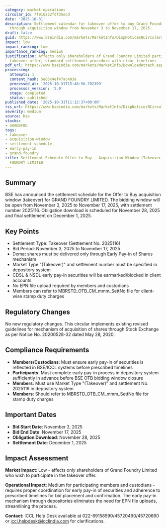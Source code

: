 ```yaml
---
category: market-operations
circular_id: 7f916222fdf35ecd
date: '2025-10-31'
description: Settlement calendar for takeover offer to buy Grand Foundry Limited shares
  through acquisition window from November 3 to November 17, 2025.
draft: false
guid: https://www.bseindia.com/markets/MarketInfo/DispNoticesNCirculars.aspx?Noticeid={14420A5E-8CAE-4D98-AAB1-8752502DACED}&noticeno=20251031-14&dt=10/31/2025&icount=14&totcount=62&flag=0
impact: low
impact_ranking: low
importance_ranking: medium
justification: Affects only shareholders of Grand Foundry Limited participating in
  takeover offer; standard settlement procedure with clear timelines
pdf_url: https://www.bseindia.com/markets/MarketInfo/DownloadAttach.aspx?id=20251031-14&attachedId=
processing:
  attempts: 1
  content_hash: 5e05c4ef47ac493e
  processed_at: '2025-10-31T15:48:56.702399'
  processor_version: '2.0'
  stage: completed
  status: published
published_date: '2025-10-31T11:12:37+00:00'
rss_url: https://www.bseindia.com/markets/MarketInfo/DispNoticesNCirculars.aspx?Noticeid={14420A5E-8CAE-4D98-AAB1-8752502DACED}&noticeno=20251031-14&dt=10/31/2025&icount=14&totcount=62&flag=0
severity: medium
source: bse
stocks:
- GRANDFOU
tags:
- takeover
- acquisition-window
- settlement-schedule
- early-pay-in
- grand-foundry
title: Settlement Schedule Offer to Buy – Acquisition Window (Takeover) for GRAND
  FOUNDRY LIMITED
---
```


## Summary

BSE has announced the settlement schedule for the Offer to Buy acquisition window (takeover) for GRAND FOUNDRY LIMITED. The bidding window will be open from November 3, 2025 to November 17, 2025, with settlement number 2025116. Obligation download is scheduled for November 28, 2025 and final settlement on December 1, 2025.

## Key Points

- Settlement Type: Takeover (Settlement No. 2025116)
- Bid Period: November 3, 2025 to November 17, 2025
- Demat shares must be delivered only through Early Pay-in of Shares mechanism
- Market Type "(Takeover)" and settlement number must be specified in depository system
- CDSL & NSDL early pay-in securities will be earmarked/blocked in client accounts
- No EPN file upload required by members and custodians
- Members can refer to MBRSTD_OTB_CM_mmm_SettNo file for client-wise stamp duty charges

## Regulatory Changes

No new regulatory changes. This circular implements existing revised guidelines for mechanism of acquisition of shares through Stock Exchange as per Notice No. 20200528-32 dated May 28, 2020.

## Compliance Requirements

- **Members/Custodians**: Must ensure early pay-in of securities is reflected in BSE/ICCL systems before prescribed timelines
- **Participants**: Must complete early pay-in process in depository system sufficiently in advance before BSE OTB bidding window closure
- **Members**: Must use Market Type "(Takeover)" and settlement No. 2025116 in depository system
- **Members**: Should refer to MBRSTD_OTB_CM_mmm_SettNo file for stamp duty charges

## Important Dates

- **Bid Start Date**: November 3, 2025
- **Bid End Date**: November 17, 2025
- **Obligation Download**: November 28, 2025
- **Settlement Date**: December 1, 2025

## Impact Assessment

**Market Impact**: Low - affects only shareholders of Grand Foundry Limited who wish to participate in the takeover offer.

**Operational Impact**: Medium for participating members and custodians - requires proper coordination for early pay-in of securities and adherence to prescribed timelines for bid placement and confirmation. The early pay-in mechanism through depositories eliminates the need for EPN file uploads, streamlining the process.

**Contact**: ICCL Help Desk available at 022-69158590/45720490/45720690 or iccl.helpdesk@icclindia.com for clarifications.